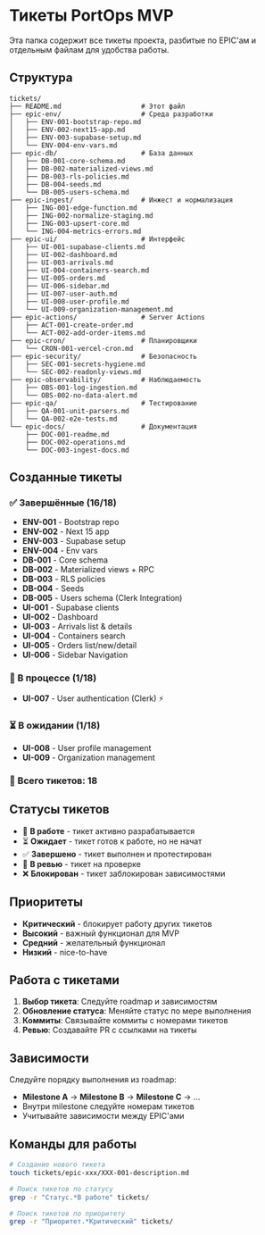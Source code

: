 # Тикеты PortOps MVP

Эта папка содержит все тикеты проекта, разбитые по EPIC'ам и отдельным файлам для удобства работы.

## Структура

```
tickets/
├── README.md                    # Этот файл
├── epic-env/                    # Среда разработки
│   ├── ENV-001-bootstrap-repo.md
│   ├── ENV-002-next15-app.md
│   ├── ENV-003-supabase-setup.md
│   └── ENV-004-env-vars.md
├── epic-db/                     # База данных
│   ├── DB-001-core-schema.md
│   ├── DB-002-materialized-views.md
│   ├── DB-003-rls-policies.md
│   ├── DB-004-seeds.md
│   └── DB-005-users-schema.md
├── epic-ingest/                 # Инжест и нормализация
│   ├── ING-001-edge-function.md
│   ├── ING-002-normalize-staging.md
│   ├── ING-003-upsert-core.md
│   └── ING-004-metrics-errors.md
├── epic-ui/                     # Интерфейс
│   ├── UI-001-supabase-clients.md
│   ├── UI-002-dashboard.md
│   ├── UI-003-arrivals.md
│   ├── UI-004-containers-search.md
│   ├── UI-005-orders.md
│   ├── UI-006-sidebar.md
│   ├── UI-007-user-auth.md
│   ├── UI-008-user-profile.md
│   └── UI-009-organization-management.md
├── epic-actions/                # Server Actions
│   ├── ACT-001-create-order.md
│   └── ACT-002-add-order-items.md
├── epic-cron/                   # Планировщики
│   └── CRON-001-vercel-cron.md
├── epic-security/               # Безопасность
│   ├── SEC-001-secrets-hygiene.md
│   └── SEC-002-readonly-views.md
├── epic-observability/          # Наблюдаемость
│   ├── OBS-001-log-ingestion.md
│   └── OBS-002-no-data-alert.md
├── epic-qa/                     # Тестирование
│   ├── QA-001-unit-parsers.md
│   └── QA-002-e2e-tests.md
└── epic-docs/                   # Документация
    ├── DOC-001-readme.md
    ├── DOC-002-operations.md
    └── DOC-003-ingest-docs.md
```

## Созданные тикеты

### ✅ Завершённые (16/18)
- **ENV-001** - Bootstrap repo
- **ENV-002** - Next 15 app
- **ENV-003** - Supabase setup
- **ENV-004** - Env vars
- **DB-001** - Core schema
- **DB-002** - Materialized views + RPC
- **DB-003** - RLS policies
- **DB-004** - Seeds
- **DB-005** - Users schema (Clerk Integration)
- **UI-001** - Supabase clients
- **UI-002** - Dashboard
- **UI-003** - Arrivals list & details
- **UI-004** - Containers search
- **UI-005** - Orders list/new/detail
- **UI-006** - Sidebar Navigation

### 🔄 В процессе (1/18)
- **UI-007** - User authentication (Clerk) ⚡

### ⏳ В ожидании (1/18)
- **UI-008** - User profile management
- **UI-009** - Organization management

### 🎯 Всего тикетов: 18

## Статусы тикетов

- 🚧 **В работе** - тикет активно разрабатывается
- ⏳ **Ожидает** - тикет готов к работе, но не начат
- ✅ **Завершено** - тикет выполнен и протестирован
- 🔄 **В ревью** - тикет на проверке
- ❌ **Блокирован** - тикет заблокирован зависимостями

## Приоритеты

- **Критический** - блокирует работу других тикетов
- **Высокий** - важный функционал для MVP
- **Средний** - желательный функционал
- **Низкий** - nice-to-have

## Работа с тикетами

1. **Выбор тикета**: Следуйте roadmap и зависимостям
2. **Обновление статуса**: Меняйте статус по мере выполнения
3. **Коммиты**: Связывайте коммиты с номерами тикетов
4. **Ревью**: Создавайте PR с ссылками на тикеты

## Зависимости

Следуйте порядку выполнения из roadmap:
- **Milestone A** → **Milestone B** → **Milestone C** → ...
- Внутри milestone следуйте номерам тикетов
- Учитывайте зависимости между EPIC'ами

## Команды для работы

```bash
# Создание нового тикета
touch tickets/epic-xxx/XXX-001-description.md

# Поиск тикетов по статусу
grep -r "Статус.*В работе" tickets/

# Поиск тикетов по приоритету
grep -r "Приоритет.*Критический" tickets/
```
